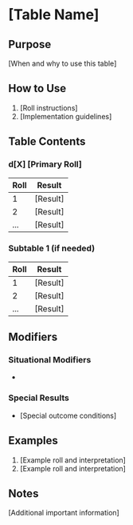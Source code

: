 # [Table Name]

## Purpose

[When and why to use this table]

## How to Use

1. [Roll instructions]
2. [Implementation guidelines]

## Table Contents

### d[X] [Primary Roll]

| Roll | Result   |
| ---- | -------- |
| 1    | [Result] |
| 2    | [Result] |
| ...  | [Result] |

### Subtable 1 (if needed)

| Roll | Result   |
| ---- | -------- |
| 1    | [Result] |
| 2    | [Result] |
| ...  | [Result] |

## Modifiers

### Situational Modifiers

- [Condition]: [Modifier]

### Special Results

- [Special outcome conditions]

## Examples

1. [Example roll and interpretation]
2. [Example roll and interpretation]

## Notes

[Additional important information]
